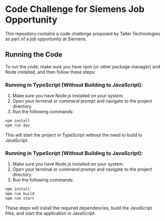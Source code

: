 # Code Challenge for Siemens Job Opportunity

This repository contains a code challenge proposed by Taller Technologies as part of a job opportunity at Siemens.

## Running the Code

To run the code, make sure you have npm (or other package manager) and Node installed, and then follow these steps:

### Running in TypeScript (Without Building to JavaScript):

1. Make sure you have Node.js installed on your system.
2. Open your terminal or command prompt and navigate to the project directory.
3. Run the following commands:

```bash
npm install
npm run dev
```
This will start the project in TypeScript without the need to build to JavaScript.

### Running in TypeScript (Without Building to JavaScript):

1. Make sure you have Node.js installed on your system.
2. Open your terminal or command prompt and navigate to the project directory.
3. Run the following commands:

```bash
npm install
npm run build
npm run start
```

These steps will install the required dependencies, build the JavaScript files, and start the application in JavaScript.
